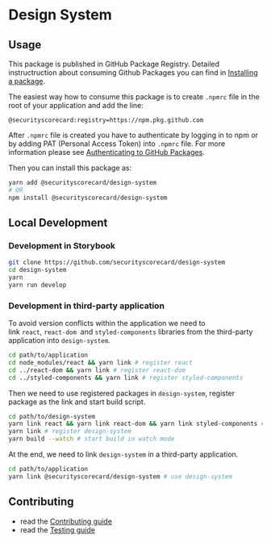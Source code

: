 # Design System

## Usage
This package is published in GitHub Package Registry. Detailed instructruction about consuming Github Packages
you can find in [Installing a package](https://docs.github.com/en/packages/working-with-a-github-packages-registry/working-with-the-npm-registry#installing-a-package).

The easiest way how to consume this package is to create `.npmrc` file in the root of your application and add the line:
```
@securityscorecard:registry=https://npm.pkg.github.com
```

After `.npmrc` file is created you have to authenticate by logging in to npm or by adding PAT (Personal Access Token)
into `.npmrc` file. For more information please see [Authenticating to GitHub Packages](https://docs.github.com/en/packages/working-with-a-github-packages-registry/working-with-the-npm-registry#authenticating-to-github-packages).


Then you can install this package as:
```sh
yarn add @securityscorecard/design-system
# OR
npm install @securityscorecard/design-system
```


## Local Development

### Development in Storybook
```sh
git clone https://github.com/securityscorecard/design-system
cd design-system
yarn
yarn run develop
```

### Development in third-party application
To avoid version conflicts within the application we need to link `react`, `react-dom` 
and `styled-components` libraries from the third-party application into `design-system`.
```sh
cd path/to/application
cd node_modules/react && yarn link # register react
cd ../react-dom && yarn link # register react-dom
cd ../styled-components && yarn link # register styled-components
```

Then we need to use registered packages in `design-system`, register package as the link and start build script.
```sh
cd path/to/design-system
yarn link react && yarn link react-dom && yarn link styled-components # use registered package
yarn link # register design-system
yarn build --watch # start build in watch mode
```

At the end, we need to link `design-system` in a third-party application.
```sh
cd path/to/application
yarn link @securityscorecard/design-system # use design-system
```


## Contributing
- read the [Contributing guide](CONTRIBUTING.md)
- read the [Testing guide](TESTING.md)
